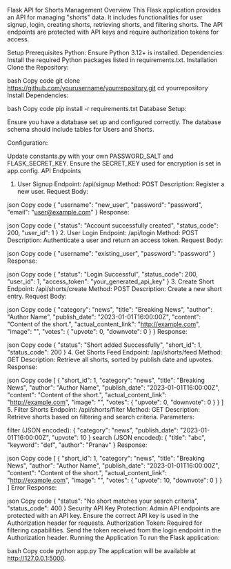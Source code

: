 Flask API for Shorts Management
Overview
This Flask application provides an API for managing "shorts" data. It includes functionalities for user signup, login, creating shorts, retrieving shorts, and filtering shorts. The API endpoints are protected with API keys and require authorization tokens for access.

Setup
Prerequisites
Python: Ensure Python 3.12+ is installed.
Dependencies: Install the required Python packages listed in requirements.txt.
Installation
Clone the Repository:

bash
Copy code
git clone https://github.com/yourusername/yourrepository.git
cd yourrepository
Install Dependencies:

bash
Copy code
pip install -r requirements.txt
Database Setup:

Ensure you have a database set up and configured correctly. The database schema should include tables for Users and Shorts.

Configuration:

Update constants.py with your own PASSWORD_SALT and FLASK_SECRET_KEY.
Ensure the SECRET_KEY used for encryption is set in app.config.
API Endpoints
1. User Signup
Endpoint: /api/signup
Method: POST
Description: Register a new user.
Request Body:

json
Copy code
{
  "username": "new_user",
  "password": "password",
  "email": "user@example.com"
}
Response:

json
Copy code
{
  "status": "Account successfully created",
  "status_code": 200,
  "user_id": 1
}
2. User Login
Endpoint: /api/login
Method: POST
Description: Authenticate a user and return an access token.
Request Body:

json
Copy code
{
  "username": "existing_user",
  "password": "password"
}
Response:

json
Copy code
{
  "status": "Login Successful",
  "status_code": 200,
  "user_id": 1,
  "access_token": "your_generated_api_key"
}
3. Create Short
Endpoint: /api/shorts/create
Method: POST
Description: Create a new short entry.
Request Body:

json
Copy code
{
  "category": "news",
  "title": "Breaking News",
  "author": "Author Name",
  "publish_date": "2023-01-01T16:00:00Z",
  "content": "Content of the short.",
  "actual_content_link": "http://example.com",
  "image": "",
  "votes": {
    "upvote": 0,
    "downvote": 0
  }
}
Response:

json
Copy code
{
  "status": "Short added Successfully",
  "short_id": 1,
  "status_code": 200
}
4. Get Shorts Feed
Endpoint: /api/shorts/feed
Method: GET
Description: Retrieve all shorts, sorted by publish date and upvotes.
Response:

json
Copy code
[
  {
    "short_id": 1,
    "category": "news",
    "title": "Breaking News",
    "author": "Author Name",
    "publish_date": "2023-01-01T16:00:00Z",
    "content": "Content of the short.",
    "actual_content_link": "http://example.com",
    "image": "",
    "votes": {
      "upvote": 0,
      "downvote": 0
    }
  }
]
5. Filter Shorts
Endpoint: /api/shorts/filter
Method: GET
Description: Retrieve shorts based on filtering and search criteria.
Parameters:

filter (JSON encoded): { "category": "news", "publish_date": "2023-01-01T16:00:00Z", "upvote": 10 }
search (JSON encoded): { "title": "abc", "keyword": "def", "author": "Pranav" }
Response:

json
Copy code
[
  {
    "short_id": 1,
    "category": "news",
    "title": "Breaking News",
    "author": "Author Name",
    "publish_date": "2023-01-01T16:00:00Z",
    "content": "Content of the short.",
    "actual_content_link": "http://example.com",
    "image": "",
    "votes": {
      "upvote": 10,
      "downvote": 0
    }
  }
]
Error Response:

json
Copy code
{
  "status": "No short matches your search criteria",
  "status_code": 400
}
Security
API Key Protection: Admin API endpoints are protected with an API key. Ensure the correct API key is used in the Authorization header for requests.
Authorization Token: Required for filtering capabilities. Send the token received from the login endpoint in the Authorization header.
Running the Application
To run the Flask application:

bash
Copy code
python app.py
The application will be available at http://127.0.0.1:5000.
